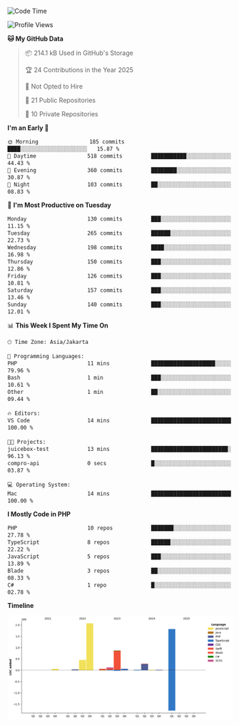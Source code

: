 <!--START_SECTION:waka-->
![Code Time](http://img.shields.io/badge/Code%20Time-545%20hrs%2046%20mins-blue)

![Profile Views](http://img.shields.io/badge/Profile%20Views-0-blue)

**🐱 My GitHub Data** 

> 📦 214.1 kB Used in GitHub's Storage 
 > 
> 🏆 24 Contributions in the Year 2025
 > 
> 🚫 Not Opted to Hire
 > 
> 📜 21 Public Repositories 
 > 
> 🔑 10 Private Repositories 
 > 
**I'm an Early 🐤** 

```text
🌞 Morning                185 commits         ████░░░░░░░░░░░░░░░░░░░░░   15.87 % 
🌆 Daytime                518 commits         ███████████░░░░░░░░░░░░░░   44.43 % 
🌃 Evening                360 commits         ████████░░░░░░░░░░░░░░░░░   30.87 % 
🌙 Night                  103 commits         ██░░░░░░░░░░░░░░░░░░░░░░░   08.83 % 
```
📅 **I'm Most Productive on Tuesday** 

```text
Monday                   130 commits         ███░░░░░░░░░░░░░░░░░░░░░░   11.15 % 
Tuesday                  265 commits         ██████░░░░░░░░░░░░░░░░░░░   22.73 % 
Wednesday                198 commits         ████░░░░░░░░░░░░░░░░░░░░░   16.98 % 
Thursday                 150 commits         ███░░░░░░░░░░░░░░░░░░░░░░   12.86 % 
Friday                   126 commits         ███░░░░░░░░░░░░░░░░░░░░░░   10.81 % 
Saturday                 157 commits         ███░░░░░░░░░░░░░░░░░░░░░░   13.46 % 
Sunday                   140 commits         ███░░░░░░░░░░░░░░░░░░░░░░   12.01 % 
```


📊 **This Week I Spent My Time On** 

```text
🕑︎ Time Zone: Asia/Jakarta

💬 Programming Languages: 
PHP                      11 mins             ████████████████████░░░░░   79.96 % 
Bash                     1 min               ███░░░░░░░░░░░░░░░░░░░░░░   10.61 % 
Other                    1 min               ██░░░░░░░░░░░░░░░░░░░░░░░   09.44 % 

🔥 Editors: 
VS Code                  14 mins             █████████████████████████   100.00 % 

🐱‍💻 Projects: 
juicebox-test            13 mins             ████████████████████████░   96.13 % 
compro-api               0 secs              █░░░░░░░░░░░░░░░░░░░░░░░░   03.87 % 

💻 Operating System: 
Mac                      14 mins             █████████████████████████   100.00 % 
```

**I Mostly Code in PHP** 

```text
PHP                      10 repos            ███████░░░░░░░░░░░░░░░░░░   27.78 % 
TypeScript               8 repos             ██████░░░░░░░░░░░░░░░░░░░   22.22 % 
JavaScript               5 repos             ███░░░░░░░░░░░░░░░░░░░░░░   13.89 % 
Blade                    3 repos             ██░░░░░░░░░░░░░░░░░░░░░░░   08.33 % 
C#                       1 repo              █░░░░░░░░░░░░░░░░░░░░░░░░   02.78 % 
```



**Timeline**

![Lines of Code chart](https://raw.githubusercontent.com/brstreet2/brstreet2/main/assets/bar_graph.png)


<!--END_SECTION:waka-->
